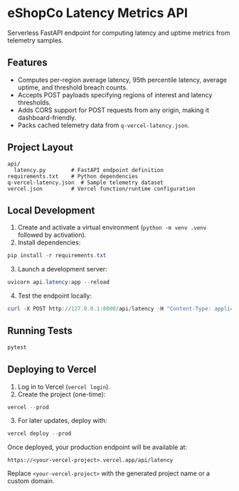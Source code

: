 # eShopCo Latency Metrics API

Serverless FastAPI endpoint for computing latency and uptime metrics from telemetry samples.

## Features

- Computes per-region average latency, 95th percentile latency, average uptime, and threshold breach counts.
- Accepts POST payloads specifying regions of interest and latency thresholds.
- Adds CORS support for POST requests from any origin, making it dashboard-friendly.
- Packs cached telemetry data from `q-vercel-latency.json`.

## Project Layout

```
api/
  latency.py        # FastAPI endpoint definition
requirements.txt    # Python dependencies
q-vercel-latency.json  # Sample telemetry dataset
vercel.json         # Vercel function/runtime configuration
```

## Local Development

1. Create and activate a virtual environment (`python -m venv .venv` followed by activation).
2. Install dependencies:

```powershell
pip install -r requirements.txt
```

3. Launch a development server:

```powershell
uvicorn api.latency:app --reload
```

4. Test the endpoint locally:

```powershell
curl -X POST http://127.0.0.1:8000/api/latency -H "Content-Type: application/json" -d '{"regions":["apac","amer"],"threshold_ms":162}'
```

## Running Tests

```powershell
pytest
```

## Deploying to Vercel

1. Log in to Vercel (`vercel login`).
2. Create the project (one-time):

```powershell
vercel --prod
```

3. For later updates, deploy with:

```powershell
vercel deploy --prod
```

Once deployed, your production endpoint will be available at:

```
https://<your-vercel-project>.vercel.app/api/latency
```

Replace `<your-vercel-project>` with the generated project name or a custom domain.
